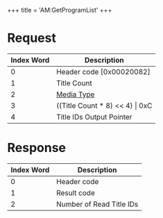 +++
title = 'AM:GetProgramList'
+++

# Request

| Index Word | Description                                            |
|------------|--------------------------------------------------------|
| 0          | Header code \[0x00020082\]                             |
| 1          | Title Count                                            |
| 2          | [Media Type](Filesystem_services#MediaType "wikilink") |
| 3          | ((Title Count \* 8) \<\< 4) \| 0xC                     |
| 4          | Title IDs Output Pointer                               |

# Response

| Index Word | Description              |
|------------|--------------------------|
| 0          | Header code              |
| 1          | Result code              |
| 2          | Number of Read Title IDs |
